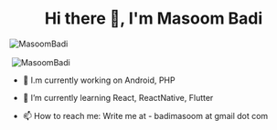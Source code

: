 <h1 align="center">Hi there 👋, I'm Masoom Badi</h1>
<p align="left"> <img src="https://komarev.com/ghpvc/?username=MasoomBadi" alt="MasoomBadi" /> </p>
<p>&nbsp;<img align="center" src="https://github-readme-stats.vercel.app/api?username=MasoomBadi&theme=tokyonight&count_private=true&show_icons=true&include_all_commits=true" alt="MasoomBadi" /></p>

- 🔭 I.m currently working on Android, PHP

- 🌱 I’m currently learning React, ReactNative, Flutter

- 📫 How to reach me: Write me at - badimasoom at gmail dot com
